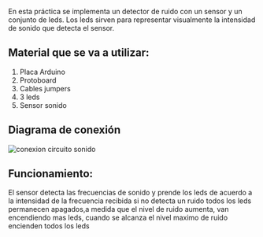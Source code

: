 En esta práctica se implementa un detector de ruido con un sensor  y un conjunto de leds. 
Los leds sirven para representar visualmente la intensidad de sonido que detecta el sensor.

## Material que se va a utilizar:
1. Placa Arduino
2. Protoboard
3. Cables jumpers 
4. 3 leds
5. Sensor sonido
 
## Diagrama de conexión
![conexion circuito sonido](https://github.com/user-attachments/assets/f37e37f8-0d90-4834-9eb1-82781acd8e1c)



## Funcionamiento:
El sensor detecta las frecuencias de sonido y prende los leds de acuerdo a la intensidad de la frecuencia recibida
si no detecta un ruido todos los leds permanecen apagados,a medida que el nivel de ruido aumenta, van encendiendo mas leds, 
cuando se alcanza el nivel maximo de ruido encienden todos los leds
